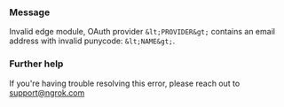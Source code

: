 
### Message
Invalid edge module, OAuth provider `&lt;PROVIDER&gt;` contains an email address with invalid punycode: `&lt;NAME&gt;`.

### Further help
If you're having trouble resolving this error, please reach out to [support@ngrok.com](mailto:support@ngrok.com?subject=Help%20with%20ERR_NGROK_7045)

